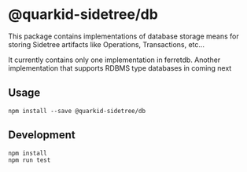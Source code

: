 # @quarkid-sidetree/db

This package contains implementations of database storage means for storing Sidetree artifacts like Operations, Transactions, etc...

It currently contains only one implementation in ferretdb. Another implementation that supports RDBMS type databases in coming next

## Usage

```
npm install --save @quarkid-sidetree/db
```

## Development

```
npm install
npm run test
```

